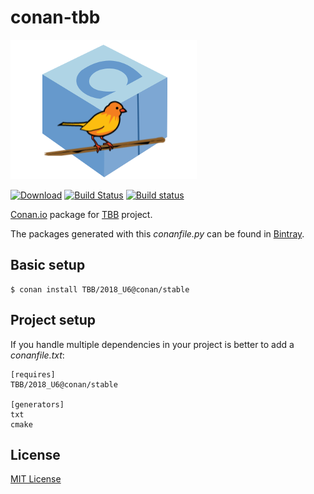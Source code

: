 # conan-tbb

![conan-tbb image](/images/conan-tbb.png)

[![Download](https://api.bintray.com/packages/conan-community/conan/tbb%3Aconan/images/download.svg?version=2018_U6%3Astable)](https://bintray.com/conan-community/conan/tbb%3Aconan/2018_U6%3Astable/link)
[![Build Status](https://travis-ci.org/conan-community/conan-tbb.svg?branch=stable%2F2018_U6)](https://travis-ci.org/conan-community/conan-tbb)
[![Build status](https://ci.appveyor.com/api/projects/status/jyeh443gn0l0f3bi/branch/stable/2018_U6?svg=true)](https://ci.appveyor.com/project/memsharded/conan-tbb/branch/stable/2018_U6)

[Conan.io](https://conan.io) package for [TBB](https://www.threadingbuildingblocks.org) project.

The packages generated with this *conanfile.py* can be found in [Bintray](https://bintray.com/conan-community/conan/tbb%3Aconan).

## Basic setup

    $ conan install TBB/2018_U6@conan/stable

## Project setup

If you handle multiple dependencies in your project is better to add a *conanfile.txt*:

    [requires]
    TBB/2018_U6@conan/stable

    [generators]
    txt
    cmake

## License

[MIT License](LICENSE)
